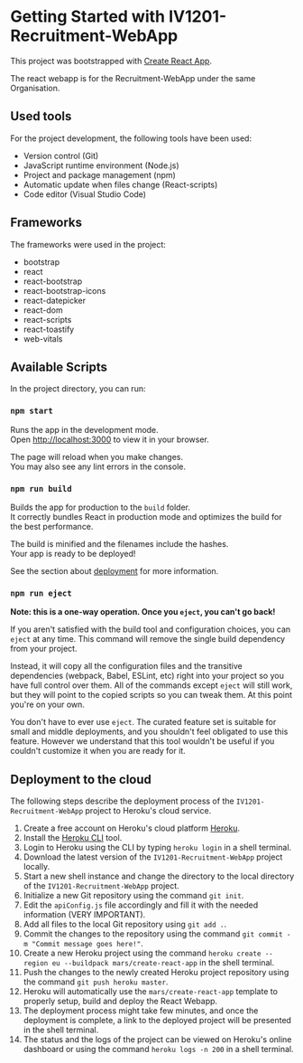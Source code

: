 # Getting Started with  IV1201-Recruitment-WebApp

This project was bootstrapped with [Create React App](https://github.com/facebook/create-react-app).

The react webapp is for the Recruitment-WebApp under the same Organisation.

## Used tools

For the project development, the following tools have been used:
- Version control (Git)
- JavaScript runtime environment (Node.js)
- Project and package management (npm)
- Automatic update when files change (React-scripts)
- Code editor (Visual Studio Code)


## Frameworks

The frameworks were used in the project:
- bootstrap
- react
- react-bootstrap
- react-bootstrap-icons
- react-datepicker
- react-dom
- react-scripts
- react-toastify
- web-vitals

## Available Scripts

In the project directory, you can run:

### `npm start`

Runs the app in the development mode.\
Open [http://localhost:3000](http://localhost:3000) to view it in your browser.

The page will reload when you make changes.\
You may also see any lint errors in the console.

### `npm run build`

Builds the app for production to the `build` folder.\
It correctly bundles React in production mode and optimizes the build for the best performance.

The build is minified and the filenames include the hashes.\
Your app is ready to be deployed!

See the section about [deployment](https://facebook.github.io/create-react-app/docs/deployment) for more information.

### `npm run eject`

**Note: this is a one-way operation. Once you `eject`, you can't go back!**

If you aren't satisfied with the build tool and configuration choices, you can `eject` at any time. This command will remove the single build dependency from your project.

Instead, it will copy all the configuration files and the transitive dependencies (webpack, Babel, ESLint, etc) right into your project so you have full control over them. All of the commands except `eject` will still work, but they will point to the copied scripts so you can tweak them. At this point you're on your own.

You don't have to ever use `eject`. The curated feature set is suitable for small and middle deployments, and you shouldn't feel obligated to use this feature. However we understand that this tool wouldn't be useful if you couldn't customize it when you are ready for it.

## Deployment to the cloud

The following steps describe the deployment process of the `IV1201-Recruitment-WebApp` project to Heroku's cloud service.

1. Create a free account on Heroku's cloud platform [Heroku](https://heroku.com/).
2. Install the [Heroku CLI](https://devcenter.heroku.com/articles/heroku-cli) tool.
3. Login to Heroku using the CLI by typing `heroku login` in a shell terminal.
4. Download the latest version of the `IV1201-Recruitment-WebApp` project locally.
5. Start a new shell instance and change the directory to the local directory of the `IV1201-Recruitment-WebApp` project.
6. Initialize a new Git repository using the command `git init`.
8. Edit the `apiConfig.js` file accordingly and fill it with the needed information (VERY IMPORTANT).
9. Add all files to the local Git repository using `git add .`.
10. Commit the changes to the repository using the command `git commit -m "Commit message goes here!"`.
11. Create a new Heroku project using the command `heroku create --region eu --buildpack mars/create-react-app` in the shell terminal.
12. Push the changes to the newly created Heroku project repository using the command `git push heroku master`.
13. Heroku will automatically use the `mars/create-react-app` template to properly setup, build and deploy the React Webapp.
14. The deployment process might take few minutes, and once the deployment is complete, a link to the deployed project will be presented in the shell terminal.
15. The status and the logs of the project can be viewed on Heroku's online dashboard or using the command `heroku logs -n 200` in a shell terminal.
